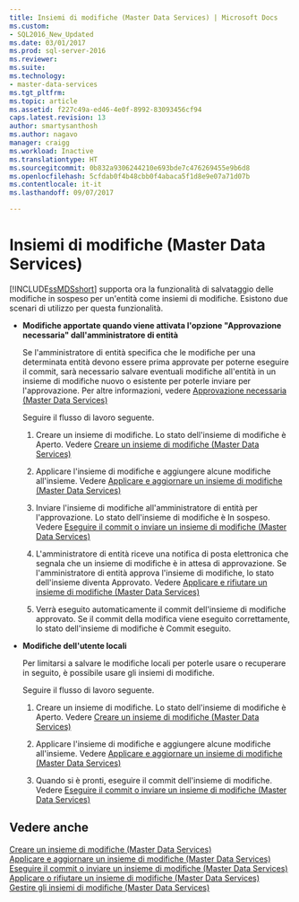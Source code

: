 ```yaml
---
title: Insiemi di modifiche (Master Data Services) | Microsoft Docs
ms.custom:
- SQL2016_New_Updated
ms.date: 03/01/2017
ms.prod: sql-server-2016
ms.reviewer: 
ms.suite: 
ms.technology:
- master-data-services
ms.tgt_pltfrm: 
ms.topic: article
ms.assetid: f227c49a-ed46-4e0f-8992-83093456cf94
caps.latest.revision: 13
author: smartysanthosh
ms.author: nagavo
manager: craigg
ms.workload: Inactive
ms.translationtype: HT
ms.sourcegitcommit: 0b832a9306244210e693bde7c476269455e9b6d8
ms.openlocfilehash: 5cfdab0f4b48cbb0f4abaca5f1d8e9e07a71d07b
ms.contentlocale: it-it
ms.lasthandoff: 09/07/2017

---
```

# <a name="changesets-master-data-services"></a>Insiemi di modifiche (Master Data Services)
  [!INCLUDE[ssMDSshort](../includes/ssmdsshort-md.md)] supporta ora la funzionalità di salvataggio delle modifiche in sospeso per un'entità come insiemi di modifiche. Esistono due scenari di utilizzo per questa funzionalità.  
  
-   **Modifiche apportate quando viene attivata l'opzione "Approvazione necessaria" dall'amministratore di entità**  
  
     Se l'amministratore di entità specifica che le modifiche per una determinata entità devono essere prima approvate per poterne eseguire il commit, sarà necessario salvare eventuali modifiche all'entità in un insieme di modifiche nuovo o esistente per poterle inviare per l'approvazione.  Per altre informazioni, vedere [Approvazione necessaria &#40;Master Data Services&#41;](../master-data-services/approval-required-master-data-services.md)  
  
     Seguire il flusso di lavoro seguente.  
  
    1.  Creare un insieme di modifiche. Lo stato dell'insieme di modifiche è Aperto. Vedere [Creare un insieme di modifiche &#40;Master Data Services&#41;](../master-data-services/create-a-changeset-master-data-services.md)  
  
    2.  Applicare l'insieme di modifiche e aggiungere alcune modifiche all'insieme. Vedere [Applicare e aggiornare un insieme di modifiche &#40;Master Data Services&#41;](../master-data-services/apply-and-update-a-changeset-master-data-services.md)  
  
    3.  Inviare l'insieme di modifiche all'amministratore di entità per l'approvazione. Lo stato dell'insieme di modifiche è In sospeso. Vedere [Eseguire il commit o inviare un insieme di modifiche &#40;Master Data Services&#41;](../master-data-services/commit-or-submit-a-changeset-master-data-services.md)  
  
    4.  L'amministratore di entità riceve una notifica di posta elettronica che segnala che un insieme di modifiche è in attesa di approvazione. Se l'amministratore di entità approva l'insieme di modifiche, lo stato dell'insieme diventa Approvato. Vedere [Applicare e rifiutare un insieme di modifiche &#40;Master Data Services&#41;](../master-data-services/approve-or-reject-a-changeset-master-data-services.md)  
  
    5.  Verrà eseguito automaticamente il commit dell'insieme di modifiche approvato. Se il commit della modifica viene eseguito correttamente, lo stato dell'insieme di modifiche è Commit eseguito.  
  
-   **Modifiche dell'utente locali**  
  
     Per limitarsi a salvare le modifiche locali per poterle usare o recuperare in seguito, è possibile usare gli insiemi di modifiche.  
  
     Seguire il flusso di lavoro seguente.  
  
    1.  Creare un insieme di modifiche. Lo stato dell'insieme di modifiche è Aperto. Vedere [Creare un insieme di modifiche &#40;Master Data Services&#41;](../master-data-services/create-a-changeset-master-data-services.md)  
  
    2.  Applicare l'insieme di modifiche e aggiungere alcune modifiche all'insieme. Vedere [Applicare e aggiornare un insieme di modifiche &#40;Master Data Services&#41;](../master-data-services/apply-and-update-a-changeset-master-data-services.md)  
  
    3.  Quando si è pronti, eseguire il commit dell'insieme di modifiche. Vedere [Eseguire il commit o inviare un insieme di modifiche &#40;Master Data Services&#41;](../master-data-services/commit-or-submit-a-changeset-master-data-services.md)  
  
## <a name="see-also"></a>Vedere anche  
 [Creare un insieme di modifiche &#40;Master Data Services&#41;](../master-data-services/create-a-changeset-master-data-services.md)   
 [Applicare e aggiornare un insieme di modifiche &#40;Master Data Services&#41;](../master-data-services/apply-and-update-a-changeset-master-data-services.md)   
 [Eseguire il commit o inviare un insieme di modifiche &#40;Master Data Services&#41;](../master-data-services/commit-or-submit-a-changeset-master-data-services.md)   
 [Applicare o rifiutare un insieme di modifiche &#40;Master Data Services&#41;](../master-data-services/approve-or-reject-a-changeset-master-data-services.md)   
 [Gestire gli insiemi di modifiche &#40;Master Data Services&#41;](../master-data-services/manage-changesets-master-data-services.md)  
  
  

